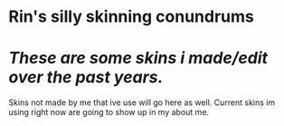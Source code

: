 # Rin's silly skinning conundrums 

# *These are some skins i made/edit over the past years.*

Skins not made by me that ive use will go here as well. 
Current skins im using right now are going to show up in my about me. 
